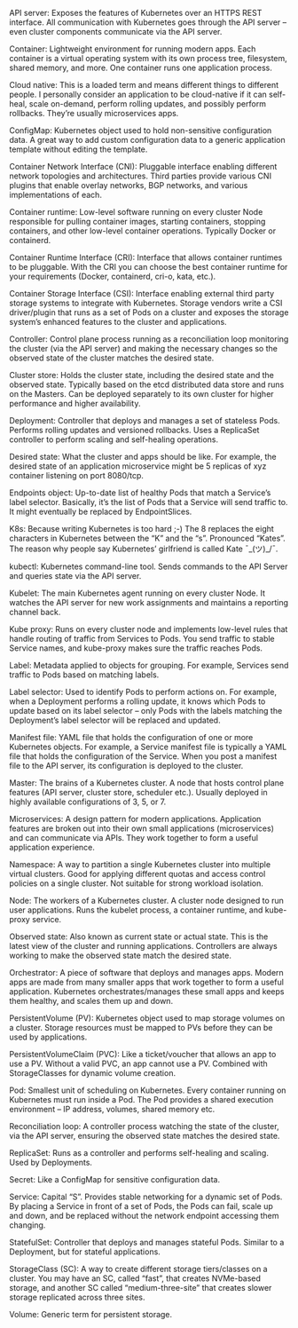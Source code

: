 




API server: Exposes the features of Kubernetes over an HTTPS REST interface. All communication with Kubernetes goes through the API server – even cluster components communicate via the API server.

Container: Lightweight environment for running modern apps. Each container is a virtual operating system with its own process tree, filesystem, shared memory, and more. One container runs one application process.

Cloud native: This is a loaded term and means different things to different people. I personally consider an application to be cloud-native if it can self-heal, scale on-demand, perform rolling updates, and possibly perform rollbacks. They’re usually microservices apps.

ConfigMap: Kubernetes object used to hold non-sensitive configuration data. A great way to add custom configuration data to a generic application template without editing the template.

Container Network Interface (CNI): Pluggable interface enabling different network topologies and architectures. Third parties provide various CNI plugins that enable overlay networks, BGP networks, and various implementations of each.

Container runtime: Low-level software running on every cluster Node responsible for pulling container images, starting containers, stopping containers, and other low-level container operations. Typically Docker or containerd.

Container Runtime Interface (CRI): Interface that allows container runtimes to be pluggable. With the CRI you can choose the best container runtime for your requirements (Docker, containerd, cri-o, kata, etc.).

Container Storage Interface (CSI): Interface enabling external third party storage systems to integrate with Kubernetes. Storage vendors write a CSI driver/plugin that runs as a set of Pods on a cluster and exposes the storage system’s enhanced features to the cluster and applications.

Controller: Control plane process running as a reconciliation loop monitoring the cluster (via the API server) and making the necessary changes so the observed state of the cluster matches the desired state.

Cluster store: Holds the cluster state, including the desired state and the observed state. Typically based on the etcd distributed data store and runs on the Masters. Can be deployed separately to its own cluster for higher performance and higher availability.

Deployment: Controller that deploys and manages a set of stateless Pods. Performs rolling updates and versioned rollbacks. Uses a ReplicaSet controller to perform scaling and self-healing operations.

Desired state: What the cluster and apps should be like. For example, the desired state of an application microservice might be 5 replicas of xyz container listening on port 8080/tcp.

Endpoints object: Up-to-date list of healthy Pods that match a Service’s label selector. Basically, it’s the list of Pods that a Service will send traffic to. It might eventually be replaced by EndpointSlices.

K8s: Because writing Kubernetes is too hard ;-) The 8 replaces the eight characters in Kubernetes between the “K” and the “s”. Pronounced “Kates”. The reason why people say Kubernetes’ girlfriend is called Kate ¯\_(ツ)_/¯.

kubectl: Kubernetes command-line tool. Sends commands to the API Server and queries state via the API server.

Kubelet: The main Kubernetes agent running on every cluster Node. It watches the API server for new work assignments and maintains a reporting channel back.

Kube proxy: Runs on every cluster node and implements low-level rules that handle routing of traffic from Services to Pods. You send traffic to stable Service names, and kube-proxy makes sure the traffic reaches Pods.

Label: Metadata applied to objects for grouping. For example, Services send traffic to Pods based on matching labels.

Label selector: Used to identify Pods to perform actions on. For example, when a Deployment performs a rolling update, it knows which Pods to update based on its label selector – only Pods with the labels matching the Deployment’s label selector will be replaced and updated.

Manifest file: YAML file that holds the configuration of one or more Kubernetes objects. For example, a Service manifest file is typically a YAML file that holds the configuration of the Service. When you post a manifest file to the API server, its configuration is deployed to the cluster.

Master: The brains of a Kubernetes cluster. A node that hosts control plane features (API server, cluster store, scheduler etc.). Usually deployed in highly available configurations of 3, 5, or 7.

Microservices: A design pattern for modern applications. Application features are broken out into their own small applications (microservices) and can communicate via APIs. They work together to form a useful application experience.

Namespace: A way to partition a single Kubernetes cluster into multiple virtual clusters. Good for applying different quotas and access control policies on a single cluster. Not suitable for strong workload isolation.

Node: The workers of a Kubernetes cluster. A cluster node designed to run user applications. Runs the kubelet process, a container runtime, and kube-proxy service.

Observed state: Also known as current state or actual state. This is the latest view of the cluster and running applications. Controllers are always working to make the observed state match the desired state.

Orchestrator: A piece of software that deploys and manages apps. Modern apps are made from many smaller apps that work together to form a useful application. Kubernetes orchestrates/manages these small apps and keeps them healthy, and scales them up and down.

PersistentVolume (PV): Kubernetes object used to map storage volumes on a cluster. Storage resources must be mapped to PVs before they can be used by applications.

PersistentVolumeClaim (PVC): Like a ticket/voucher that allows an app to use a PV. Without a valid PVC, an app cannot use a PV. Combined with StorageClasses for dynamic volume creation.

Pod: Smallest unit of scheduling on Kubernetes. Every container running on Kubernetes must run inside a Pod. The Pod provides a shared execution environment – IP address, volumes, shared memory etc.

Reconciliation loop: A controller process watching the state of the cluster, via the API server, ensuring the observed state matches the desired state.

ReplicaSet: Runs as a controller and performs self-healing and scaling. Used by Deployments.

Secret: Like a ConfigMap for sensitive configuration data.

Service: Capital “S”. Provides stable networking for a dynamic set of Pods. By placing a Service in front of a set of Pods, the Pods can fail, scale up and down, and be replaced without the network endpoint accessing them changing.

StatefulSet: Controller that deploys and manages stateful Pods. Similar to a Deployment, but for stateful applications.

StorageClass (SC): A way to create different storage tiers/classes on a cluster. You may have an SC, called “fast”, that creates NVMe-based storage, and another SC called “medium-three-site” that creates slower storage replicated across three sites.

Volume: Generic term for persistent storage.
